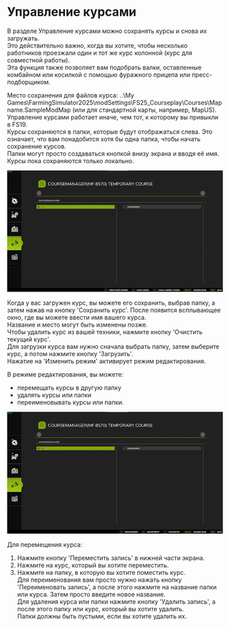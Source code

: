 # Управление курсами  
В разделе Управление курсами можно сохранять курсы и снова их загружать.  
Это действительно важно, когда вы хотите, чтобы несколько работников проезжали один и тот же курс колонной (курс для совместной работы).  
Эта функция также позволяет вам подобрать валки, оставленные комбайном или косилкой с помощью фуражного прицепа или пресс-подборщиком.  
  
Место сохранения для файлов курса: ..\My Games\FarmingSimulator2025\modSettings\FS25_Courseplay\Courses\Mapname.SampleModMap (или для стандартной карты, например, MapUS).  
Управление курсами работает иначе, чем тот, к которому вы привыкли в FS19.  
Курсы сохраняются в папки, которые будут отображаться слева. Это означает, что вам понадобится хотя бы одна папка, чтобы начать сохранение курсов.  
Папки могут просто создаваться кнопкой внизу экрана и вводя её имя.  
Курсы пока сохраняются только локально.  


![Image](../assets/images/managerbasehelp_0_0_765_430.png)

  
Когда у вас загружен курс, вы можете его сохранить, выбрав папку, а затем нажав на кнопку 'Сохранить курс'. После появится всплывающее окно, где вы можете ввести имя вашего курса.  
Название и место могут быть изменены позже.  
Чтобы удалить курс из вашей техники, нажмите кнопку 'Очистить текущий курс'.  
Для загрузки курса вам нужно сначала выбрать папку, затем выберите курс, а потом нажмите кнопку 'Загрузить'.  
Нажатие на 'Изменить режим' активирует режим редактирования.  


  
В режиме редактирования, вы можете:  
- перемещать курсы в другую папку  
- удалять курсы или папки  
- переименовывать курсы или папки.  


![Image](../assets/images/manageredithelp_0_0_765_430.png)

  
Для перемещения курса:  
  1) Нажмите кнопку 'Переместить запись' в нижней части экрана.  
  2) Нажмите на курс, который вы хотите переместить.  
  3) Нажмите на папку, в которую вы хотите поместить курс.  
Для переименования вам просто нужно нажать кнопку 'Переименовать запись', а после этого нажмите на название папки или курса. Затем просто введите новое название.  
Для удаления курса или папки нажмите кнопку 'Удалить запись', а после этого папку или курс, который вы хотите удалить.  
Папки должны быть пустыми, если вы хотите удалить их.  


